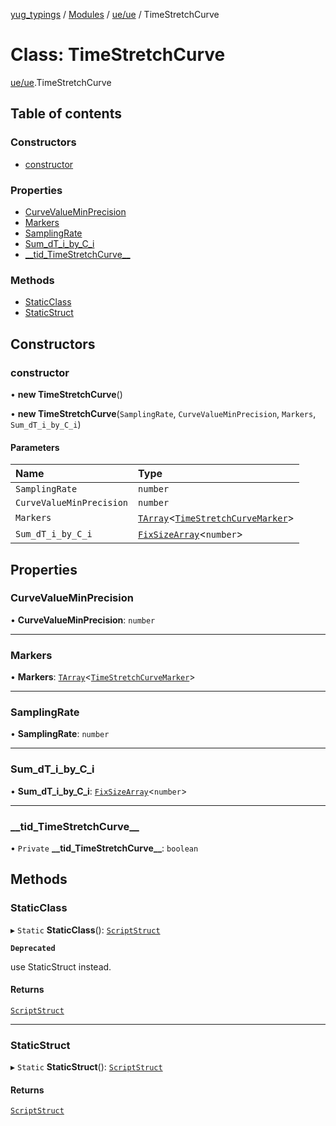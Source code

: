[yug_typings](../README.md) / [Modules](../modules.md) / [ue/ue](../modules/ue_ue.md) / TimeStretchCurve

# Class: TimeStretchCurve

[ue/ue](../modules/ue_ue.md).TimeStretchCurve

## Table of contents

### Constructors

- [constructor](ue_ue.TimeStretchCurve.md#constructor)

### Properties

- [CurveValueMinPrecision](ue_ue.TimeStretchCurve.md#curvevalueminprecision)
- [Markers](ue_ue.TimeStretchCurve.md#markers)
- [SamplingRate](ue_ue.TimeStretchCurve.md#samplingrate)
- [Sum\_dT\_i\_by\_C\_i](ue_ue.TimeStretchCurve.md#sum_dt_i_by_c_i)
- [\_\_tid\_TimeStretchCurve\_\_](ue_ue.TimeStretchCurve.md#__tid_timestretchcurve__)

### Methods

- [StaticClass](ue_ue.TimeStretchCurve.md#staticclass)
- [StaticStruct](ue_ue.TimeStretchCurve.md#staticstruct)

## Constructors

### constructor

• **new TimeStretchCurve**()

• **new TimeStretchCurve**(`SamplingRate`, `CurveValueMinPrecision`, `Markers`, `Sum_dT_i_by_C_i`)

#### Parameters

| Name | Type |
| :------ | :------ |
| `SamplingRate` | `number` |
| `CurveValueMinPrecision` | `number` |
| `Markers` | [`TArray`](../interfaces/ue_puerts.TArray.md)<[`TimeStretchCurveMarker`](ue_ue.TimeStretchCurveMarker.md)\> |
| `Sum_dT_i_by_C_i` | [`FixSizeArray`](../interfaces/ue_puerts.FixSizeArray.md)<`number`\> |

## Properties

### CurveValueMinPrecision

• **CurveValueMinPrecision**: `number`

___

### Markers

• **Markers**: [`TArray`](../interfaces/ue_puerts.TArray.md)<[`TimeStretchCurveMarker`](ue_ue.TimeStretchCurveMarker.md)\>

___

### SamplingRate

• **SamplingRate**: `number`

___

### Sum\_dT\_i\_by\_C\_i

• **Sum\_dT\_i\_by\_C\_i**: [`FixSizeArray`](../interfaces/ue_puerts.FixSizeArray.md)<`number`\>

___

### \_\_tid\_TimeStretchCurve\_\_

• `Private` **\_\_tid\_TimeStretchCurve\_\_**: `boolean`

## Methods

### StaticClass

▸ `Static` **StaticClass**(): [`ScriptStruct`](ue_ue.ScriptStruct.md)

**`Deprecated`**

use StaticStruct instead.

#### Returns

[`ScriptStruct`](ue_ue.ScriptStruct.md)

___

### StaticStruct

▸ `Static` **StaticStruct**(): [`ScriptStruct`](ue_ue.ScriptStruct.md)

#### Returns

[`ScriptStruct`](ue_ue.ScriptStruct.md)
